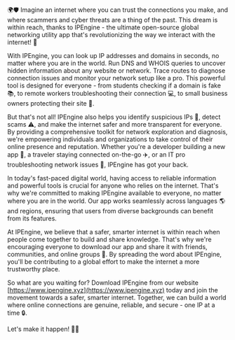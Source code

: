 🌍🛡️ Imagine an internet where you can trust the connections you make, and where scammers and cyber threats are a thing of the past. This dream is within reach, thanks to IPEngine - the ultimate open-source global networking utility app that's revolutionizing the way we interact with the internet! 🚀

With IPEngine, you can look up IP addresses and domains in seconds, no matter where you are in the world. Run DNS and WHOIS queries to uncover hidden information about any website or network. Trace routes to diagnose connection issues and monitor your network setup like a pro. This powerful tool is designed for everyone - from students checking if a domain is fake 📚, to remote workers troubleshooting their connection 💻, to small business owners protecting their site 🏢.

But that's not all! IPEngine also helps you identify suspicious IPs 👀, detect scams ⚠️, and make the internet safer and more transparent for everyone. By providing a comprehensive toolkit for network exploration and diagnosis, we're empowering individuals and organizations to take control of their online presence and reputation. Whether you're a developer building a new app 🎨, a traveler staying connected on-the-go ✈️, or an IT pro troubleshooting network issues 🔧, IPEngine has got your back.

In today's fast-paced digital world, having access to reliable information and powerful tools is crucial for anyone who relies on the internet. That's why we're committed to making IPEngine available to everyone, no matter where you are in the world. Our app works seamlessly across languages 🌎 and regions, ensuring that users from diverse backgrounds can benefit from its features.

At IPEngine, we believe that a safer, smarter internet is within reach when people come together to build and share knowledge. That's why we're encouraging everyone to download our app and share it with friends, communities, and online groups 🤩. By spreading the word about IPEngine, you'll be contributing to a global effort to make the internet a more trustworthy place.

So what are you waiting for? Download IPEngine from our website [https://www.ipengine.xyz](https://www.ipengine.xyz) today and join the movement towards a safer, smarter internet. Together, we can build a world where online connections are genuine, reliable, and secure - one IP at a time 🔒.

Let's make it happen! 🚀🔥